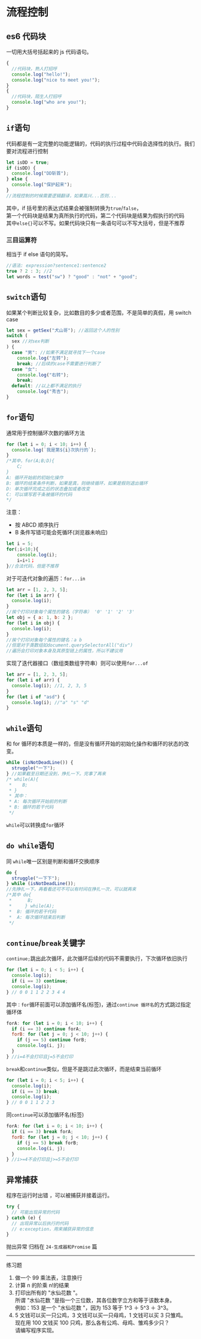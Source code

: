 # 流程控制

## es6 代码块

一切用大括号括起来的 js 代码语句。

```js
{
  //代码块，熟人打招呼
  console.log("hello!");
  console.log("nice to meet you!");
}
{
  //代码块，陌生人打招呼
  console.log("who are you!");
}
```

## `if`语句

代码都是有一定完整的功能逻辑的，代码的执行过程中代码会选择性的执行。我们要对流程进行控制

```js
let isDD = true;
if (isDD) {
  console.log("DD斩首");
} else {
  console.log("保护起来");
}
//流程控制的时候需要逻辑翻译，如果高兴...否则...
```

其中，if 括号里的表达式结果会被强制转换为`true`/`false`，  
第一个代码块是结果为真所执行的代码，第二个代码块是结果为假执行的代码  
其中`else{}`可以不写。如果代码块只有一条语句可以不写大括号，但是不推荐

### 三目运算符

相当于 if else 语句的简写。

```js
//语法: expression?sentence1:sentence2
true ? 2 : 3; //2
let words = test("sw") ? "good" : "not" + "good";
```

## `switch`语句

如果某个判断比较复杂，比如数目的多少或者范围，不是简单的真假，用 switch case

```js
let sex = getSex("犬山哥"); //返回这个人的性别
switch (
  sex //对sex判断
) {
  case "男": //如果不满足就寻找下一个case
    console.log("左转");
    break; //后续的case不需要进行判断了
  case "女":
    console.log("右转");
    break;
  default: //以上都不满足的执行
    console.log("秀吉");
}
```

## `for`语句

通常用于控制循环次数的循环方法

```js
for (let i = 0; i < 10; i++) {
  console.log(`我是第${i}次执行的`);
}
/*其中，for(A;B;D){
    C;
}
A: 循环开始前的初始化操作
B: 循环的结束条件判断，如果是真，则继续循环，如果是假则退出循环
D: 单次循环完成之后的状态叠加或者改变
C: 可以填写若干条被循环的代码
*/
```

注意：

- 按 ABCD 顺序执行
- B 条件写错可能会死循环(浏览器未响应)

```js
let i = 5;
for(;i<10;){
    console.log(i);
    i=i+1；
}//合法代码，但是不推荐
```

对于可迭代对象的遍历：`for...in`

```js
let arr = [1, 2, 3, 5];
for (let i in arr) {
  console.log(i);
}
//挨个打印对象每个属性的键名（字符串） '0' '1' '2' '3'
let obj = { a: 1, b: 2 };
for (let i in obj) {
  console.log(i);
}
//挨个打印对象每个属性的键名：a b
//但是对于类数组如document.querySelectorAll("div")
//遍历会打印对象本身及其原型链上的属性，所以不建议用
```

实现了迭代器接口（数组类数组字符串）则可以使用`for...of`

```js
let arr = [1, 2, 3, 5];
for (let i of arr) {
  console.log(i); //1, 2, 3, 5
}
for (let i of "asd") {
  console.log(i); //"a" "s" "d"
}
```

## `while`语句

和 for 循环的本质是一样的，但是没有循环开始的初始化操作和循环的状态的改变。

```js
while (isNotDeadLine()) {
  struggle("一下");
} //如果截至日期还没到，挣扎一下。完事了再来
/* while(A){
 *    B;
 * }
 * 其中：
 * A: 每次循环开始前的判断
 * B: 循环的若干代码
 */
```

`while`可以转换成`for`循环

## `do while`语句

同 `while`唯一区别是判断和循环交换顺序

```js
do {
  struggle("一下下");
} while (isNotDeadLine());
//先挣扎一下，再看看还可不可以有时间在挣扎一次，可以就再来
/*其中 do{
 *      B;
 *     } while(A);
 *  B: 循环的若干代码
 *  A: 每次循环结束后判断
 */
```

## `continue`/`break`关键字

`continue;`跳出此次循环，此次循环后续的代码不需要执行，下次循环依旧执行

```js
for (let i = 0; i < 5; i++) {
  console.log(i);
  if (i == 3) continue;
  console.log(i);
} // 0 0 1 1 2 2 3 4 4
```

其中`：for`循环前面可以添加循环名(标签)，通过`continue 循环名`的方式跳过指定循环体

```js
forA: for (let i = 0; i < 10; i++) {
  if (i == 3) continue forA;
  forB: for (let j = 0; j < 10; j++) {
    if (j == 5) continue forB;
    console.log(i, j);
  }
} //i=4不会打印且j=5不会打印
```

`break`和`continue`类似，但是不是跳过此次循环，而是结束当前循环

```js
for (let i = 0; i < 5; i++) {
  console.log(i);
  if (i == 3) break;
  console.log(i);
} // 0 0 1 1 2 2 3
```

同`continue`可以添加循环名(标签)

```js
forA: for (let i = 0; i < 10; i++) {
  if (i == 3) break forA;
  forB: for (let j = 0; j < 10; j++) {
    if (j == 5) break forB;
    console.log(i, j);
  }
} //i>=4不会打印且j>=5不会打印
```

## 异常捕获

程序在运行时出错 ，可以被捕获并接着运行。

```js
try {
  // 可能出现异常的代码
} catch (e) {
  // 出现异常以后执行的代码
  // e:exception，用来捕获异常的信息
}
```

抛出异常 归档在 `24-生成器和Promise` 篇

---

练习题

1. 做一个 99 乘法表，注意换行
2. 计算 n 的阶乘 n!的结果
3. 打印出所有的 "水仙花数 "。  
   所谓 "水仙花数 "是指一个三位数，其各位数字立方和等于该数本身。  
   例如：153 是一个 "水仙花数 "，因为 153 等于 1^3 ＋ 5^3 ＋ 3^3。
4. 5 文钱可以买一只公鸡，3 文钱可以买一只母鸡，1 文钱可以买 3 只雏鸡。  
   现在用 100 文钱买 100 只鸡，那么各有公鸡、母鸡、雏鸡多少只？  
   请编写程序实现。
